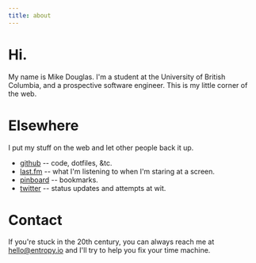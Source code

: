 ```yaml
---
title: about
---
```

# Hi.

My name is Mike Douglas. I'm a student at the University of British
Columbia, and a prospective software engineer. This is my little corner
of the web.

# Elsewhere

I put my stuff on the web and let other people back it up.

* [github] -- code, dotfiles, &tc.
* [last.fm] -- what I'm listening to when I'm staring at a screen.
* [pinboard] -- bookmarks.
* [twitter] -- status updates and attempts at wit.

# Contact

If you're stuck in the 20th century, you can always reach me at
[hello@entropy.io](mailto:hello@entropy.io) and I'll try to help you fix
your time machine.

[github]: http://github.com/mikedouglas
[last.fm]: http://last.fm/mikedouglas
[pinboard]: http://pinboard.in/u:mikedouglas
[twitter]: http://twitter.com/mikedouglas
